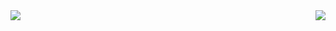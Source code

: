 <img align=left src="https://github-readme-stats.vercel.app/api?username=Haseonj&show_icons=true&theme=aura"/>
<img align=right src="https://github-readme-stats.vercel.app/api/top-langs/?username=Haseonj&theme=aura&exclude_repo=clone-web-scrapper,clone-zoom&hide=Procfile&layout=compact&langs_count=8"/>
